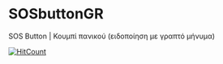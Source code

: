 # SOSbuttonGR
SOS Button | Κουμπί πανικού (ειδοποίηση με γραπτό μήνυμα)

[![HitCount](https://hits.sh/github.com/DeadManWalkingTO/SOSbuttonGR.svg)](https://hits.sh/github.com/DeadManWalkingTO/SOSbuttonGR/)


